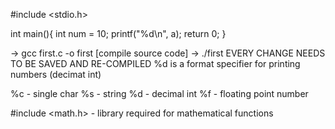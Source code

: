 #include <stdio.h>

int main(){
    int num = 10;
    printf("%d\n", a);
    return 0;
}

-> gcc first.c -o first [compile source code]
-> ./first
EVERY CHANGE NEEDS TO BE SAVED AND RE-COMPILED
%d is a format specifier for printing numbers (decimat int)

%c - single char
%s - string
%d - decimal int
%f - floating point number

#include <math.h> - library required for mathematical functions